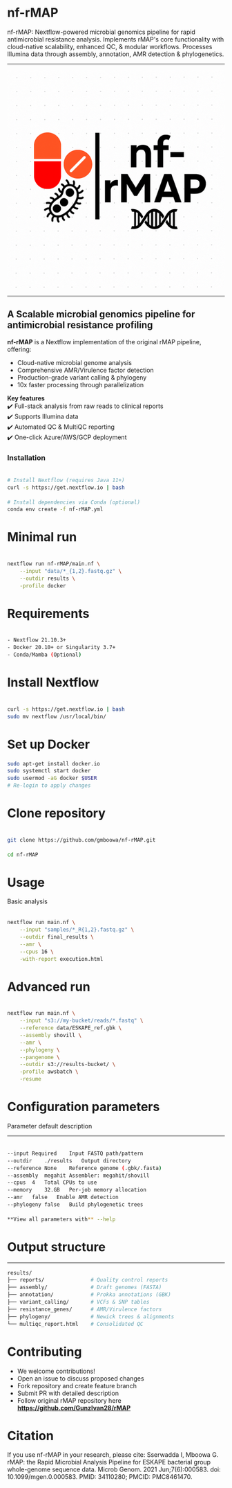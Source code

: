 # nf-rMAP

nf-rMAP: Nextflow-powered microbial genomics pipeline for rapid antimicrobial resistance analysis. Implements rMAP's core functionality with cloud-native scalability, enhanced QC, & modular workflows. Processes Illumina data through assembly, annotation, AMR detection & phylogenetics. 

---

![Pipeline logo](nf-rMAP-logo.png)

---

## A Scalable microbial genomics pipeline for antimicrobial resistance profiling

**nf-rMAP** is a Nextflow implementation of the original rMAP pipeline, offering:
- Cloud-native microbial genome analysis  
- Comprehensive AMR/Virulence factor detection
- Production-grade variant calling & phylogeny
- 10x faster processing through parallelization

**Key features**  
✔️ Full-stack analysis from raw reads to clinical reports  
✔️ Supports Illumina data  
✔️ Automated QC & MultiQC reporting  
✔️ One-click Azure/AWS/GCP deployment  


### Installation

```bash

# Install Nextflow (requires Java 11+)
curl -s https://get.nextflow.io | bash

# Install dependencies via Conda (optional)
conda env create -f nf-rMAP.yml

```

# Minimal run

```bash

nextflow run nf-rMAP/main.nf \
    --input "data/*_{1,2}.fastq.gz" \
    --outdir results \
    -profile docker
```

# Requirements

```bash

- Nextflow 21.10.3+
- Docker 20.10+ or Singularity 3.7+
- Conda/Mamba (Optional) 

```

# Install Nextflow


```bash

curl -s https://get.nextflow.io | bash
sudo mv nextflow /usr/local/bin/

```

# Set up Docker

```bash
sudo apt-get install docker.io
sudo systemctl start docker
sudo usermod -aG docker $USER
# Re-login to apply changes


```

# Clone repository


```bash

git clone https://github.com/gmboowa/nf-rMAP.git

cd nf-rMAP

```

# Usage 


Basic analysis

```bash

nextflow run main.nf \
    --input "samples/*_R{1,2}.fastq.gz" \
    --outdir final_results \
    --amr \
    --cpus 16 \
    -with-report execution.html
```

# Advanced run

```bash

nextflow run main.nf \
    --input "s3://my-bucket/reads/*.fastq" \
    --reference data/ESKAPE_ref.gbk \
    --assembly shovill \
    --amr \
    --phylogeny \
    --pangenome \
    --outdir s3://results-bucket/ \
    -profile awsbatch \
    -resume
```
# Configuration parameters

Parameter	default	description

---

```bash

--input	Required	Input FASTQ path/pattern
--outdir	./results	Output directory
--reference	None	Reference genome (.gbk/.fasta)
--assembly	megahit	Assembler: megahit/shovill
--cpus	4	Total CPUs to use
--memory	32.GB	Per-job memory allocation
--amr	false	Enable AMR detection
--phylogeny	false	Build phylogenetic trees

**View all parameters with** --help

```
# Output structure
---

```bash
results/
├── reports/               # Quality control reports
├── assembly/              # Draft genomes (FASTA)
├── annotation/            # Prokka annotations (GBK)
├── variant_calling/       # VCFs & SNP tables
├── resistance_genes/      # AMR/Virulence factors
├── phylogeny/             # Newick trees & alignments
└── multiqc_report.html    # Consolidated QC
```


# Contributing 

- We welcome contributions!
- Open an issue to discuss proposed changes
- Fork repository and create feature branch
- Submit PR with detailed description
- Follow original rMAP repository here **https://github.com/GunzIvan28/rMAP**



# Citation 

If you use nf-rMAP in your research, please cite: Sserwadda I, Mboowa G. rMAP: the Rapid Microbial Analysis Pipeline for ESKAPE bacterial group whole-genome sequence data. Microb Genom. 2021 Jun;7(6):000583. doi: 10.1099/mgen.0.000583. PMID: 34110280; PMCID: PMC8461470.
